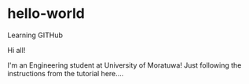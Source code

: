 # hello-world
Learning GITHub

Hi all!

I'm an Engineering student at University of Moratuwa! Just following the instructions from the tutorial here....
